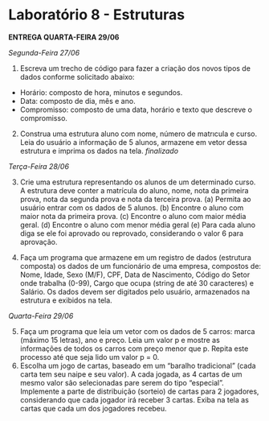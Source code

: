 # Laboratório 8 - Estruturas

**ENTREGA QUARTA-FEIRA 29/06**

*Segunda-Feira 27/06*


1. Escreva  um  trecho  de  código  para  fazer  a  criação  dos  novos  tipos  de  dados  conforme 
solicitado abaixo: 
- Horário: composto de hora, minutos e segundos. 
- Data: composto de dia, mês e ano. 
- Compromisso: composto de uma data, horário e texto que descreve o compromisso.

2. Construa uma estrutura aluno com nome, número de matrıcula e curso. Leia do usuário a 
informação de 5 alunos, armazene em vetor dessa estrutura e imprima os dados na tela. *finalizado*

*Terça-Feira 28/06*


3. Crie  uma  estrutura  representando  os  alunos  de  um  determinado  curso.  A  estrutura  deve 
conter a matrícula do aluno, nome, nota da primeira prova, nota da segunda prova e nota 
da terceira prova. 
(a) Permita ao usuário entrar com os dados de 5 alunos. 
(b) Encontre o aluno com maior nota da primeira prova. 
(c) Encontre o aluno com maior média geral. 
(d) Encontre o aluno com menor média geral 
(e) Para cada aluno diga se ele foi aprovado ou reprovado, considerando o valor 6 para 
aprovação. 

4. Faça um programa que armazene em um registro de dados (estrutura composta) os dados 
de um funcionário de uma empresa, compostos de: Nome, Idade, Sexo (M/F), CPF, Data de 
Nascimento,  Código  do  Setor  onde  trabalha  (0-99),  Cargo  que  ocupa  (string  de  até  30 
caracteres) e Salário. Os dados devem ser digitados pelo usuário, armazenados na estrutura 
e exibidos na tela.

*Quarta-Feira 29/06*


5. Faça um programa que leia um vetor com os dados de 5 carros: marca (máximo 15 letras), 
ano e preço. Leia um valor p e mostre as informações de todos os carros com preço menor 
que p. Repita este processo até que seja lido um valor p = 0.
6. Escolha um jogo de cartas, baseado em um “baralho tradicional” (cada carta tem seu naipe 
e seu valor). A cada jogada, as 4 cartas de um mesmo valor são selecionadas pare serem do 
tipo “especial”.  Implemente  a  parte  de  distribuição  (sorteio)  de  cartas  para  2  jogadores, 
considerando que cada jogador irá receber 3 cartas. Exiba na tela as cartas que cada um dos 
jogadores recebeu.



